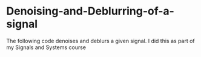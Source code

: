# Denoising-and-Deblurring-of-a-signal
The following code denoises and deblurs a given signal. I did this as part of my Signals and Systems course
